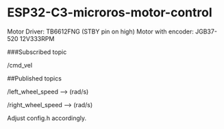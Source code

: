 # ESP32-C3-microros-motor-control
Motor Driver: TB6612FNG (STBY pin on high)
Motor with encoder: JGB37-520 12V333RPM

###Subscribed topic

/cmd_vel

##Published topics

/left_wheel_speed --> (rad/s)

/right_wheel_speed --> (rad/s)

Adjust config.h accordingly.
